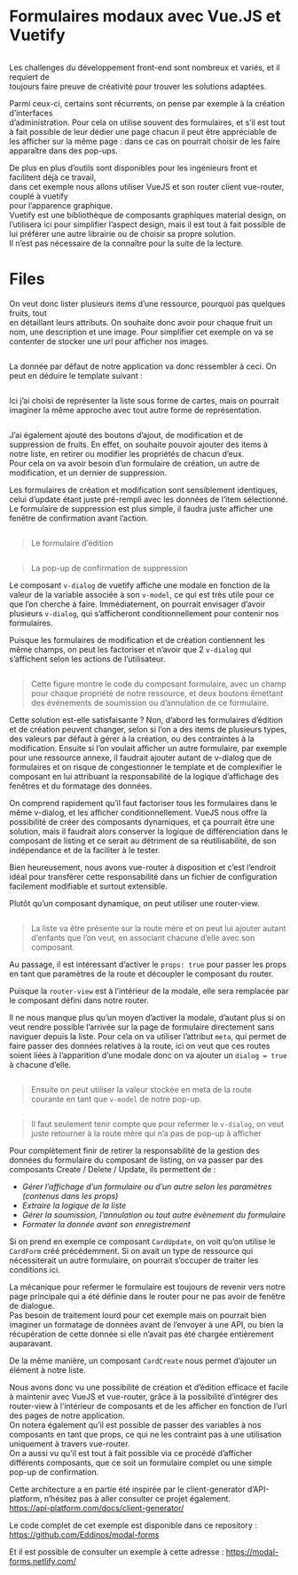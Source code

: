 <h1 id="formulaires-modaux-avec-vue.js-et-vuetify">Formulaires modaux avec Vue.JS et Vuetify</h1>
<p><strong><img src="https://lh4.googleusercontent.com/KybrHgJwkj9SkJHYHJU7zLjfo5qcddH9IZf3ewZnjkuChcImTpzLOV2A_ucLJVwTDptfrqTCb_VEFFMkf0vck9gFOWwWROUqbRbDceMDfacKa06iidJXHaRu8FAwCFsMcvrUoAx2" alt=""></strong></p>
<p>Les challenges du développement front-end sont nombreux et variés, et il requiert de<br>
toujours faire preuve de créativité pour trouver les solutions adaptées.</p>
<p>Parmi ceux-ci, certains sont récurrents, on pense par exemple à la création d’interfaces<br>
d’administration. Pour cela on utilise souvent des formulaires, et s’il est tout à fait possible de leur dédier une page chacun il peut être appréciable de les afficher sur la même page : dans ce cas on pourrait choisir de les faire apparaître dans des pop-ups.</p>
<p>De plus en plus d’outils sont disponibles pour les ingénieurs front et facilitent déjà ce travail,<br>
dans cet exemple nous allons utiliser VueJS et son router client vue-router, couplé à vuetify<br>
pour l’apparence graphique.<br>
Vuetify est une bibliothèque de composants graphiques material design, on l’utilisera ici pour simplifier l’aspect design, mais il est tout à fait possible de lui préférer une autre librairie ou de choisir sa propre solution.<br>
Il n’est pas nécessaire de la connaître pour la suite de la lecture.</p>
<h1 id="files">Files</h1>
<p>On veut donc lister plusieurs items d’une ressource, pourquoi pas quelques fruits, tout<br>
en détaillant leurs attributs. On souhaite donc avoir pour chaque fruit un nom, une description et une image. Pour simplifier cet exemple on va se contenter de stocker une url pour afficher nos images.</p>
<p><strong><img src="https://lh6.googleusercontent.com/bs860GYsUcC7ayNgS7GtcE2uu45g0bOJf5qHksbNvW4LiprjpAgrGQ23S9rsHb48tPaXB7WtXr_8WD5FEWZnPJexonozf-u7hvatmhbW9apqwG-cpHtrxviQaw7HAkzFFXG2Sv58" alt=""></strong></p>
<p>La donnée par défaut de notre application va donc ressembler à ceci. On peut en déduire le template suivant :</p>
<p><strong><img src="https://lh3.googleusercontent.com/3t6WYLgUS7pewHdDdDG8fQ6UFHYIttcSVVd-WWSplRy2Wo3Td8FmIjKeda_0sjU1FRHCMt5_g4J2Q1wxoBywxeu_jLp6UDwz-70kJwNtDvI3JTFyH_0Efblke7d4gjzKkUxqp_rR" alt=""></strong></p>
<p>Ici j’ai choisi de représenter la liste sous forme de cartes, mais on pourrait imaginer la même approche avec tout autre forme de représentation.</p>
<p><strong><img src="https://lh4.googleusercontent.com/0V7gdytlFZpYly7bGhsRKpN2867ayJUYEZLOkJTXBnB63ygnMsaT0RndJdIt0vErHZgQmUVB2cMZFj4Z8RWr8FYX0dQGyT0cvlToLSlrOXgTb5gTX8xXkZLmznYcYXty7ug3lPyk" alt=""></strong></p>
<p>J’ai également ajouté des boutons d’ajout, de modification et de suppression de fruits. En effet, on souhaite pouvoir ajouter des items à notre liste, en retirer ou modifier les propriétés de chacun d’eux.<br>
Pour cela on va avoir besoin d’un formulaire de création, un autre de modification, et un dernier de suppression.</p>
<p>Les formulaires de création et modification sont sensiblement identiques, celui d’update étant juste pré-rempli avec les données de l’item sélectionné.<br>
Le formulaire de suppression est plus simple, il faudra juste afficher une fenêtre de confirmation avant l’action.</p>
<p><strong><img src="https://lh3.googleusercontent.com/vpiinuxEnDzQwLqrE8edZ98kCENwXoWFr9Jy8qCaNxMZtAaS45HonHqpA6p1TDiWiz4zTIY49vqwL__2T2oFzE9yFacSd4v_4hHaiA92RyPeOWBynDKqLhhGGOQiqi_MW2BV9dOD" alt=""></strong></p>
<blockquote>
<p>Le formulaire d’édition</p>
</blockquote>
<p><strong><img src="https://lh6.googleusercontent.com/SVYxRBTSU2rc9Kz_zbZjZuSRPnppvIrfhooNTWRu_07je-zo0GkiZkHN19Cwwqw1E2KwCS9If0oEUNQ-bcudlB0HXaZ5m-awj9M5-WX0LlJjwTrjRnbB4WLcDQ8df_kMdK3UIlQ4" alt=""></strong></p>
<blockquote>
<p>La pop-up de confirmation de suppression</p>
</blockquote>
<p>Le composant <code>v-dialog</code> de vuetify affiche une modale en fonction de la valeur de la variable associée à son <code>v-model</code>, ce qui est très utile pour ce que l’on cherche à faire. Immédiatement, on pourrait envisager d’avoir plusieurs <code>v-dialog</code>, qui s’afficheront conditionnellement pour contenir nos formulaires.</p>
<p>Puisque les formulaires de modification et de création contiennent les même champs, on peut les factoriser et n’avoir que 2 <code>v-dialog</code> qui s’affichent selon les actions de l’utilisateur.</p>
<p><strong><img src="https://lh6.googleusercontent.com/BpMcWJz0l6JtAt-hlZ2mcfXbtkvdkgW9dlyr1XKWTuv3LrZNtSQqXKpkbRVSnRPTNjX_7L2p1BiIPq79jCCsqmvsMNp9vz4364ng-e6HAvGbOI0mOqcpOwEtGE3KQeERhsZ86oF9" alt=""></strong></p>
<blockquote>
<p>Cette figure montre le code du composant formulaire, avec un champ pour chaque propriété de notre ressource, et deux boutons émettant des événements de soumission ou d’annulation de ce formulaire.</p>
</blockquote>
<p>Cette solution est-elle satisfaisante ? Non, d’abord les formulaires d’édition et de création peuvent changer, selon si l’on a des items de plusieurs types, des valeurs par défaut à gérer à la création, ou des contraintes à la modification. Ensuite si l’on voulait afficher un autre formulaire, par exemple pour une ressource annexe, il faudrait ajouter autant de v-dialog que de formulaires et on risque de congestionner le template et de complexifier le composant en lui attribuant la responsabilité de la logique d’affichage des fenêtres et du formatage des données.</p>
<p>On comprend rapidement qu’il faut factoriser tous les formulaires dans le même v-dialog, et les afficher conditionnellement. VueJS nous offre la possibilité de créer des composants dynamiques, et ça pourrait être une solution, mais il faudrait alors conserver la logique de différenciation dans le composant de listing et ce serait au détriment de sa réutilisabilité, de son indépendance et de la faciliter à le tester.</p>
<p>Bien heureusement, nous avons vue-router à disposition et c’est l’endroit idéal pour transférer cette responsabilité dans un fichier de configuration facilement modifiable et surtout extensible.</p>
<p>Plutôt qu’un composant dynamique, on peut utiliser une router-view.</p>
<p><strong><img src="https://lh6.googleusercontent.com/F7ZQn5b9hOheLCtiJFpQ6XmPTFmYAaWI6IBNqT9qxPC02h-g9XETkwAaJ0ZUmTzB3zFvZs-S91uBvjxyVmoS3l_v2tAcBAyZRS6zILJxnfOGB6kJC5KclxlF-gu9M8RHZDEzzGX2" alt=""></strong></p>
<blockquote>
<p>La liste va être présente sur la route mère et on peut lui ajouter autant d’enfants que l’on veut, en associant chacune d’elle avec son composant.</p>
</blockquote>
<p>Au passage, il est intéressant d’activer le <code>props: true</code> pour passer les props en tant que paramètres de la route et découpler le composant du router.</p>
<p>Puisque la <code>router-view</code> est à l’intérieur de la modale, elle sera remplacée par le composant défini dans notre router.</p>
<p>Il ne nous manque plus qu’un moyen d’activer la modale, d’autant plus si on veut rendre possible l’arrivée sur la page de formulaire directement sans naviguer depuis la liste. Pour cela on va utiliser l’attribut <code>meta</code>, qui permet de faire passer des données relatives à la route, ici on veut que ces routes soient liées à l’apparition d’une modale donc on va ajouter un <code>dialog = true</code> à chacune d’elle.</p>
<p><strong><img src="https://lh3.googleusercontent.com/L-sBRuMvExy_Ww5GAV55I3Vot5tQaO8Io_XGehdTXfzPz5fajtTGiAsx0gWcGuEQY5VFflK61rUO8n0wJV915qw43KhpptZfsPqDwA4I_mh-WZbdSC262YzgQ98P7KVXBKpl4xRO" alt=""></strong></p>
<blockquote>
<p>Ensuite on peut utiliser la valeur stockée en meta de la route<br>
courante en tant que <code>v-model</code> de notre pop-up.</p>
</blockquote>
<p><strong><img src="https://lh4.googleusercontent.com/nHsV9Yk6EyaapbNkkckNZvWzhyAvCb4ZNEKCsyPRNHz2L36ESl6IZAsqt9XlYxz1a7kTI5X00wfxKZYbRbHdajDy2-jfKAbX5jRq3BE5Ta9L1d8n_8QI08KD45FX5KIjqqNP-nli" alt=""></strong></p>
<blockquote>
<p>Il faut seulement tenir compte que pour refermer le <code>v-dialog</code>, on veut juste retourner à la route mère qui n’a pas de pop-up à afficher</p>
</blockquote>
<p>Pour complètement finir de retirer la responsabilité de la gestion des données du formulaire du composant de listing, on va passer par des composants Create / Delete / Update, ils permettent de :</p>
<ul>
<li><em>Gérer l’affichage d’un formulaire ou d’un autre selon les paramètres (contenus dans les props)</em></li>
<li><em>Extraire la logique de la liste</em></li>
<li><em>Gérer la soumission, l’annulation ou tout autre évènement du formulaire</em></li>
<li><em>Formater la donnée avant son enregistrement</em></li>
</ul>
<p><strong><img src="https://lh3.googleusercontent.com/O2YhODXljJYpKvJPB4Hzfdgro0RgV0ezdBILg3b-CUeApKE8h3zZhJCz-dqdlERfyXhDbN0BhDvdLy2WmC8c8yhP7ebty17cJwdQyr6ZMTgjkDFpg-IsvxbEeJrOhU6mL095eUsL" alt=""></strong><br>
Si on prend en exemple ce composant <code>CardUpdate</code>, on voit qu’on utilise le <code>CardForm</code> créé précédemment. Si on avait un type de ressource qui nécessiterait un autre formulaire, on pourrait s’occuper de traiter les conditions ici.</p>
<p>La mécanique pour refermer le formulaire est toujours de revenir vers notre page principale qui a été définie dans le router pour ne pas avoir de fenêtre de dialogue.<br>
Pas besoin de traitement lourd pour cet exemple mais on pourrait bien imaginer un formatage de données avant de l’envoyer à une API, ou bien la récupération de cette donnée si elle n’avait pas été chargée entièrement auparavant.</p>
<p>De la même manière, un composant <code>CardCreate</code> nous permet d’ajouter un élément à notre liste.<br>
<strong><img src="https://lh3.googleusercontent.com/TwZbUwUxgesGy9y-ycieQfsP5O98fb6OYYt4wHXgAAzPBleXIeiy1apr0anvNp7YocarqLtV9gmoV5FCwGjuxBv8UIHsxWv6d7IZiru1223dvZ2peVf-xzK4V_8jnhtDV92-StJY" alt=""></strong></p>
<p>Nous avons donc vu une possibilité de création et d’édition efficace et facile à maintenir avec VueJS et vue-router, grâce à la possibilité d’intégrer des router-view à l’intérieur de composants et de les afficher en fonction de l’url des pages de notre application.<br>
On notera également qu’il est possible de passer des variables à nos composants en tant que props, ce qui ne les contraint pas à une utilisation uniquement à travers vue-router.<br>
On a aussi vu qu’il est tout à fait possible via ce procédé d’afficher différents composants, que ce soit un formulaire complet ou une simple pop-up de confirmation.</p>
<p>Cette architecture a en partie été inspirée par le client-generator d’API-platform, n’hésitez pas à aller consulter ce projet également.<br>
<a href="https://api-platform.com/docs/client-generator/">https://api-platform.com/docs/client-generator/</a></p>
<p>Le code complet de cet exemple est disponible dans ce repository : <a href="https://github.com/Eddinos/modal-forms">https://github.com/Eddinos/modal-forms</a></p>
<p>Et il est possible de consulter un exemple à cette adresse : <a href="https://modal-forms.netlify.com/#/">https://modal-forms.netlify.com/</a></p>

